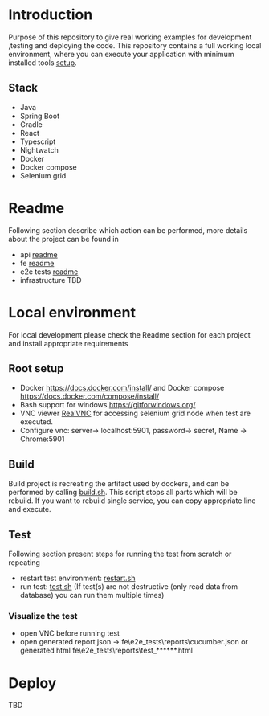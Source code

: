 # Introduction

Purpose of this repository to give real working examples for development ,testing and deploying the code.
This repository contains a full working local environment, where you can execute your application with minimum installed tools [setup](#root-setup).

## Stack

- Java
- Spring Boot
- Gradle
- React
- Typescript
- Nightwatch
- Docker
- Docker compose
- Selenium grid

# Readme

Following section describe which action can be performed, more details about the project can be found in

- api [readme](api/README.md)
- fe [readme](fe/app/README.md)
- e2e tests [readme](fe/e2e_tests/Readme.md)
- infrastructure TBD

# Local environment

For local development please check the Readme section for each project and install appropriate requirements

## Root setup

- Docker https://docs.docker.com/install/ and Docker compose https://docs.docker.com/compose/install/
- Bash support for windows https://gitforwindows.org/
- VNC viewer [RealVNC](https://www.realvnc.com/en/connect/download/viewer/) for accessing selenium grid node when test are executed.
- Configure vnc: server-> localhost:5901, password-> secret, Name -> Chrome:5901

## Build

Build project is recreating the artifact used by dockers,
and can be performed by calling [build.sh](build.sh). This script stops all parts which will be rebuild. If you want to rebuild single service, you can copy appropriate line and execute.

## Test

Following section present steps for running the test from scratch or repeating

- restart test environment: [restart.sh](restart.sh)
- run test: [test.sh](test.sh) (If test(s) are not destructive (only read data from database) you can run them multiple times)

### Visualize the test

- open VNC before running test
- open generated report json -> fe\e2e_tests\reports\cucumber.json or generated html fe\e2e_tests\reports\test_******.html 

# Deploy

TBD

